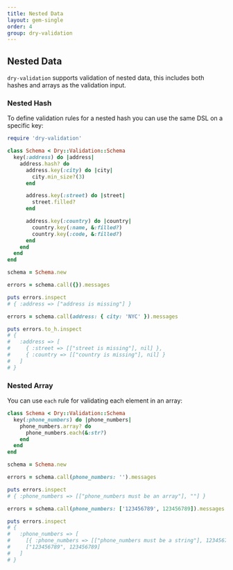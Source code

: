 ```yaml
---
title: Nested Data
layout: gem-single
order: 4
group: dry-validation
---
```


## Nested Data

`dry-validation` supports validation of nested data, this includes both hashes
and arrays as the validation input.

### Nested Hash

To define validation rules for a nested hash you can use the same DSL on a specific key:

``` ruby
require 'dry-validation'

class Schema < Dry::Validation::Schema
  key(:address) do |address|
    address.hash? do
      address.key(:city) do |city|
        city.min_size?(3)
      end

      address.key(:street) do |street|
        street.filled?
      end

      address.key(:country) do |country|
        country.key(:name, &:filled?)
        country.key(:code, &:filled?)
      end
    end
  end
end

schema = Schema.new

errors = schema.call({}).messages

puts errors.inspect
# { :address => ["address is missing"] }

errors = schema.call(address: { city: 'NYC' }).messages

puts errors.to_h.inspect
# {
#   :address => [
#     { :street => [["street is missing"], nil] },
#     { :country => [["country is missing"], nil] }
#   ]
# }
```

### Nested Array

You can use `each` rule for validating each element in an array:

``` ruby
class Schema < Dry::Validation::Schema
  key(:phone_numbers) do |phone_numbers|
    phone_numbers.array? do
      phone_numbers.each(&:str?)
    end
  end
end

schema = Schema.new

errors = schema.call(phone_numbers: '').messages

puts errors.inspect
# { :phone_numbers => [["phone_numbers must be an array"], ""] }

errors = schema.call(phone_numbers: ['123456789', 123456789]).messages

puts errors.inspect
# {
#   :phone_numbers => [
#     [{ :phone_numbers => [["phone_numbers must be a string"], 123456789] }],
#     ["123456789", 123456789]
#   ]
# }
```
